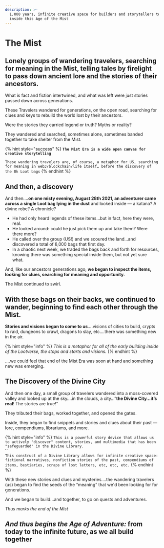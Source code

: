 ```yaml
---
description: >-
  1,000 years, infinite creative space for builders and storytellers to work
  inside this Age of the Mist
---
```


# The Mist

## Lonely groups of wandering travelers, searching for meaning in the Mist, telling tales by firelight to pass down ancient lore and the stories of their ancestors.

What is fact and fiction intertwined, and what was left were just stories passed down across generations.

These Travelers wandered for generations, on the open road, searching for clues and keys to rebuild the world lost by their ancestors.

Were the stories they carried legend or truth? Myths or reality?

They wandered and searched, sometimes alone, sometimes banded together to take shelter from the Mist.

{% hint style="success" %}
**`The Mist Era is a wide open canvas for creative storytelling`**

`These wandering travelers are, of course, a metaphor for US, searching for meaning in web3/blockchain/life itself… before the discovery of the 8k Loot bags`
{% endhint %}

## And then, a discovery

And then….**on one misty evening, August 28th 2021, an adventurer came across a single Loot bag lying in the dust** and looked inside — a katana? A divine robe? A chronicle?&#x20;

* He had only heard legends of these items…but in fact, here they were, real.
* He looked around: could he just pick them up and take them? Were there more?&#x20;
* He called over the group (US!) and we scoured the land…and discovered a total of 8,000 bags that first day.&#x20;
* In a chaotic next week, we traded the bags back and forth for resources, knowing there was something special inside them, but not yet sure what.

And, like our ancestors generations ago, **we began to inspect the items, looking for clues, searching for meaning and opportunity.**

The Mist continued to swirl.

## With these bags on their backs, we continued to wander, beginning to find each other through the Mist.

**Stories and visions began to come to us**….visions of cities to build, crypts to raid, dungeons to crawl, dragons to slay, etc….there was something new in the air.

{% hint style="info" %}
_This is a metaphor for all of the early building inside of the Lootverse, the stops and starts and visions._
{% endhint %}

....we could feel that end of the Mist Era was soon at hand and something new was emerging.

## The Discovery of the Divine City

And then one day, a small group of travelers wandered into a moss-covered valley and looked up at the sky….in the clouds, a city…”**the Divine City…it’s real**! The stories are true!”

They tributed their bags, worked together, and opened the gates.&#x20;

Inside, they began to find snippets and stories and clues about their past — lore, compendiums, librariums, and more.

{% hint style="info" %}
`This is a powerful story device that allows us to actively "discover" content, stories, and multimedia that has been "safeguarded" in the Divine Library.`\
``\
`This construct of a Divine Library allows for infinite creative space: fictional narratives, nonfiction stories of the past, compendiums of items, bestiaries, scraps of lost letters, etc, etc, etc.`
{% endhint %}

With these new stories and clues and mysteries….the wandering travelers (us) began to find the seeds of the “meaning” that we'd been looking for for generations.

And we began to build...and together, to go on quests and adventures.

_Thus marks the end of the Mist_

## _And thus begins the Age of Adventure:_ from today to the infinite future, as we all build together
